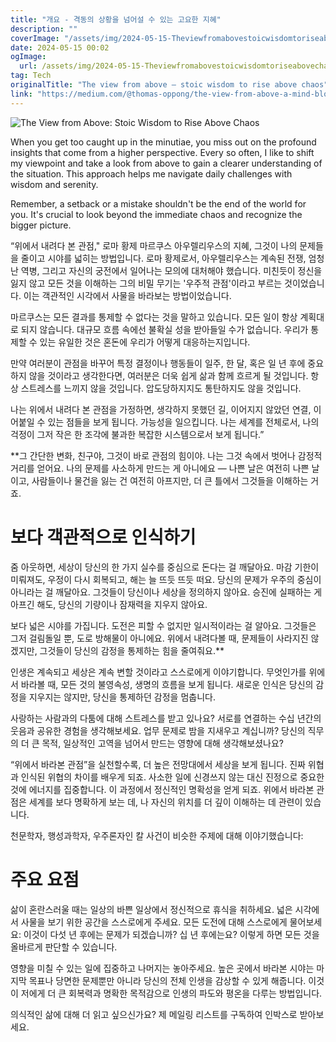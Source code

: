 ```yaml
---
title: "개요 - 격동의 상황을 넘어설 수 있는 고요한 지혜"
description: ""
coverImage: "/assets/img/2024-05-15-Theviewfromabovestoicwisdomtoriseabovechaos_0.png"
date: 2024-05-15 00:02
ogImage: 
  url: /assets/img/2024-05-15-Theviewfromabovestoicwisdomtoriseabovechaos_0.png
tag: Tech
originalTitle: "The view from above – stoic wisdom to rise above chaos"
link: "https://medium.com/@thomas-oppong/the-view-from-above-a-mind-blowing-method-to-see-beyond-your-immediate-chaos-41fbe602507a"
---
```



![The View from Above: Stoic Wisdom to Rise Above Chaos](/assets/img/2024-05-15-Theviewfromabovestoicwisdomtoriseabovechaos_0.png)

When you get too caught up in the minutiae, you miss out on the profound insights that come from a higher perspective. Every so often, I like to shift my viewpoint and take a look from above to gain a clearer understanding of the situation. This approach helps me navigate daily challenges with wisdom and serenity.

Remember, a setback or a mistake shouldn't be the end of the world for you. It's crucial to look beyond the immediate chaos and recognize the bigger picture.



“위에서 내려다 본 관점," 로마 황제 마르쿠스 아우렐리우스의 지혜, 그것이 나의 문제들을 줄이고 시야를 넓히는 방법입니다. 로마 황제로서, 아우렐리우스는 계속된 전쟁, 엄청난 역병, 그리고 자신의 궁전에서 일어나는 모의에 대처해야 했습니다. 미친듯이 정신을 잃지 않고 모든 것을 이해하는 그의 비밀 무기는 '우주적 관점'이라고 부르는 것이었습니다. 이는 객관적인 시각에서 사물을 바라보는 방법이었습니다.

마르쿠스는 모든 결과를 통제할 수 없다는 것을 말하고 있습니다. 모든 일이 항상 계획대로 되지 않습니다. 대규모 흐름 속에선 불확실 성을 받아들일 수가 없습니다. 우리가 통제할 수 있는 유일한 것은 혼돈에 우리가 어떻게 대응하는지입니다.

만약 여러분이 관점을 바꾸어 특정 결정이나 행동들이 일주, 한 달, 혹은 일 년 후에 중요하지 않을 것이라고 생각한다면, 여러분은 더욱 쉽게 삶과 함께 흐르게 될 것입니다. 항상 스트레스를 느끼지 않을 것입니다. 압도당하지지도 통탄하지도 않을 것입니다.

나는 위에서 내려다 본 관점을 가정하면, 생각하지 못했던 길, 이어지지 않았던 연결, 이어붙일 수 있는 점들을 보게 됩니다. 가능성을 일으킵니다. 나는 세계를 전체로서, 나의 걱정이 그저 작은 한 조각에 불과한 복잡한 시스템으로서 보게 됩니다.”



**그 간단한 변화, 친구야, 그것이 바로 관점의 힘이야. 나는 그것 속에서 벗어나 감정적 거리를 얻어요. 나의 문제를 사소하게 만드는 게 아니에요 — 나쁜 날은 여전히 나쁜 날이고, 사람들이나 물건을 잃는 건 여전히 아프지만, 더 큰 틀에서 그것들을 이해하는 거죠.

# 보다 객관적으로 인식하기

줌 아웃하면, 세상이 당신의 한 가지 실수를 중심으로 돈다는 걸 깨달아요. 마감 기한이 미뤄져도, 우정이 다시 회복되고, 해는 늘 뜨듯 뜨듯 떠요. 당신의 문제가 우주의 중심이 아니라는 걸 깨달아요. 그것들이 당신이나 세상을 정의하지 않아요. 승진에 실패하는 게 아프긴 해도, 당신의 기량이나 잠재력을 지우지 않아요.

보다 넓은 시야를 가집니다. 도전은 피할 수 없지만 일시적이라는 걸 알아요. 그것들은 그저 걸림돌일 뿐, 도로 방해물이 아니에요. 위에서 내려다볼 때, 문제들이 사라지진 않겠지만, 그것들이 당신의 감정을 통제하는 힘을 줄여줘요.**



인생은 계속되고 세상은 계속 변할 것이라고 스스로에게 이야기합니다. 무엇인가를 위에서 바라볼 때, 모든 것의 불영속성, 생명의 흐름을 보게 됩니다. 새로운 인식은 당신의 감정을 지우지는 않지만, 당신을 통제하던 감정을 멈춥니다.

사랑하는 사람과의 다툼에 대해 스트레스를 받고 있나요? 서로를 연결하는 수십 년간의 웃음과 공유한 경험을 생각해보세요. 업무 문제로 밤을 지새우고 계십니까? 당신의 직무의 더 큰 목적, 일상적인 고역을 넘어서 만드는 영향에 대해 생각해보셨나요?

“위에서 바라본 관점”을 실천할수록, 더 높은 전망대에서 세상을 보게 됩니다. 진짜 위협과 인식된 위협의 차이를 배우게 되죠. 사소한 일에 신경쓰지 않는 대신 진정으로 중요한 것에 에너지를 집중합니다. 이 과정에서 정신적인 명확성을 얻게 되죠. 위에서 바라본 관점은 세계를 보다 명확하게 보는 데, 나 자신의 위치를 더 깊이 이해하는 데 관련이 있습니다.

천문학자, 행성과학자, 우주론자인 칼 사건이 비슷한 주제에 대해 이야기했습니다:



# 주요 요점

삶이 혼란스러울 때는 일상의 바쁜 일상에서 정신적으로 휴식을 취하세요. 넓은 시각에서 사물을 보기 위한 공간을 스스로에게 주세요. 모든 도전에 대해 스스로에게 물어보세요: 이것이 다섯 년 후에는 문제가 되겠습니까? 십 년 후에는요? 이렇게 하면 모든 것을 올바르게 판단할 수 있습니다.

영향을 미칠 수 있는 일에 집중하고 나머지는 놓아주세요. 높은 곳에서 바라본 시야는 마지막 목표나 당면한 문제뿐만 아니라 당신의 전체 인생을 감상할 수 있게 해줍니다. 이것이 저에게 더 큰 회복력과 명확한 목적감으로 인생의 파도와 평온을 다루는 방법입니다.

의식적인 삶에 대해 더 읽고 싶으신가요? 제 메일링 리스트를 구독하여 인박스로 받아보세요.